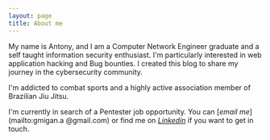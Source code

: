 ```yaml
---
layout: page
title: About me
---
```


My name is Antony, and I am a Computer Network Engineer graduate and a self taught information security enthusiast. I'm particularly interested in web application hacking and Bug bounties. I created this blog to share my journey in the cybersecurity community.

I'm addicted to combat sports and a highly active association member of Brazilian Jiu Jitsu.

I'm currently in search of a Pentester job opportunity. You can [*email me*](mailto:gmigan.a @gmail.com) or find me on [*Linkedin*](https://www.linkedin.com/in/antony-gandonou-migan/) if you want to get in touch.

